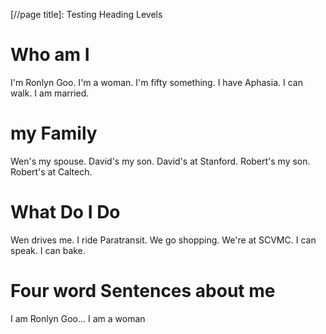 [//page title]: Testing Heading Levels
# Who am I
I'm Ronlyn Goo.  I'm a woman.  I'm fifty  something.      I have Aphasia.  I  can walk. I am married.

# my Family
Wen's my spouse.   David's my son. David's at Stanford. Robert's my   son. Robert's at Caltech.

# What Do I Do
Wen drives me.  I ride Paratransit. We go shopping.  We're at    SCVMC. I can speak.  I can bake.

# Four word Sentences about me
I am Ronlyn Goo...
I am a woman
